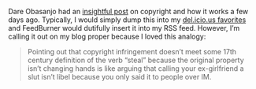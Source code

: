Dare Obasanjo had an [insightful
post](http://www.25hoursaday.com/weblog/PermaLink.aspx?guid=5b77c81e-f25e-4b26-9040-a414cdd137c8)
on copyright and how it works a few days ago. Typically, I would simply
dump this into my [del.icio.us
favorites](http://del.icio.us/harrypierson) and FeedBurner would
dutifully insert it into my RSS feed. However, I’m calling it out on my
blog proper because I loved this analogy: 

> Pointing out that copyright infringement doesn’t meet some 17th
> century definition of the verb “steal” because the original property
> isn’t changing hands is like arguing that calling your ex-girlfriend a
> slut isn’t libel because you only said it to people over IM.
